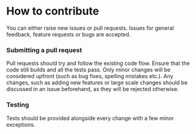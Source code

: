 # How to contribute

You can either raise new issues or pull requests. Issues for general feedback, feature requests or bugs are accepted. 

### Submitting a pull request

Pull requests should try and follow the existing code flow. Ensure that the code still builds and all the tests pass. Only minor changes will be considered upfront (such as bug fixes, spelling mistakes etc.). Any changes, such as adding new features or large scale changes should be discussed in an issue beforehand, as they will be rejected otherwise.

### Testing

Tests should be provided alongside every change with a few minor exceptions.
